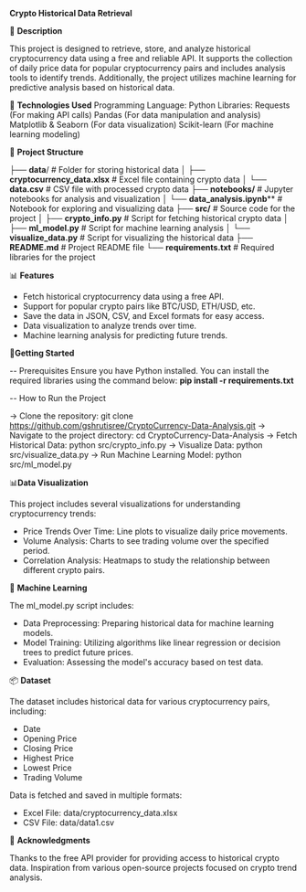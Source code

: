 **Crypto Historical Data Retrieval**

📖 **Description**

This project is designed to retrieve, store, and analyze historical cryptocurrency data using a free and reliable API. It supports the collection of daily price data for popular cryptocurrency pairs and includes analysis tools to identify trends. Additionally, the project utilizes machine learning for predictive analysis based on historical data.


🧰 **Technologies Used**
Programming Language: Python
Libraries:
Requests (For making API calls)
Pandas (For data manipulation and analysis)
Matplotlib & Seaborn (For data visualization)
Scikit-learn (For machine learning modeling)


📂 **Project Structure**

├── **data**/                             # Folder for storing historical data
│   ├── **cryptocurrency_data.xlsx**      # Excel file containing crypto data
│   └── **data.csv**                      # CSV file with processed crypto data
├── **notebooks/**                        # Jupyter notebooks for analysis and visualization
│   └── **data_analysis.ipynb****         # Notebook for exploring and visualizing data
├── **src/**                              # Source code for the project
│   ├── **crypto_info.py**                # Script for fetching historical crypto data
│   ├── **ml_model.py**                   # Script for machine learning analysis
│   └── **visualize_data.py**             # Script for visualizing the historical data
├── **README.md**                         # Project README file
└── **requirements.txt**                  # Required libraries for the project


📊 **Features**

- Fetch historical cryptocurrency data using a free API.
- Support for popular crypto pairs like BTC/USD, ETH/USD, etc.
- Save the data in JSON, CSV, and Excel formats for easy access.
- Data visualization to analyze trends over time.
- Machine learning analysis for predicting future trends.

🚀**Getting Started**

-- Prerequisites
    Ensure you have Python installed. You can install the required libraries using the command below:
    **pip install -r requirements.txt**
    
-- How to Run the Project

 ->  Clone the repository: git clone https://github.com/gshrutisree/CryptoCurrency-Data-Analysis.git
 -> Navigate to the project directory: cd CryptoCurrency-Data-Analysis
 -> Fetch Historical Data: python src/crypto_info.py
 -> Visualize Data: python src/visualize_data.py
 -> Run Machine Learning Model: python src/ml_model.py


📊**Data Visualization**

This project includes several visualizations for understanding cryptocurrency trends:

- Price Trends Over Time: Line plots to visualize daily price movements.
- Volume Analysis: Charts to see trading volume over the specified period.
- Correlation Analysis: Heatmaps to study the relationship between different crypto pairs.

🤖 **Machine Learning**

The ml_model.py script includes:
- Data Preprocessing: Preparing historical data for machine learning models.
- Model Training: Utilizing algorithms like linear regression or decision trees to predict future prices.
- Evaluation: Assessing the model's accuracy based on test data.

📦 **Dataset**

The dataset includes historical data for various cryptocurrency pairs, including:
- Date
- Opening Price
- Closing Price
- Highest Price
- Lowest Price
- Trading Volume

Data is fetched and saved in multiple formats:
- Excel File: data/cryptocurrency_data.xlsx
- CSV File: data/data1.csv


🌟 **Acknowledgments**

Thanks to the free API provider for providing access to historical crypto data.
Inspiration from various open-source projects focused on crypto trend analysis.




